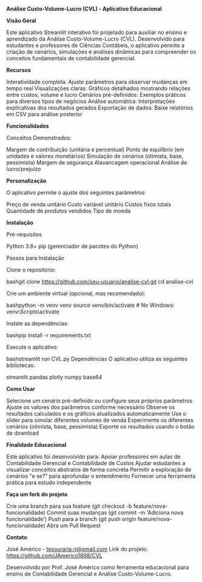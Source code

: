 **Análise Custo-Volume-Lucro (CVL) - Aplicativo Educacional**

**Visão Geral**

Este aplicativo Streamlit interativo foi projetado para auxiliar no ensino e aprendizado da Análise Custo-Volume-Lucro (CVL). Desenvolvido para estudantes e professores de Ciências Contábeis, o aplicativo permite a criação de cenários, simulações e análises dinâmicas para compreender os conceitos fundamentais de contabilidade gerencial.

**Recursos**

Interatividade completa: Ajuste parâmetros para observar mudanças em tempo real
Visualizações claras: Gráficos detalhados mostrando relações entre custos, volume e lucro
Cenários pré-definidos: Exemplos práticos para diversos tipos de negócios
Análise automática: Interpretações explicativas dos resultados gerados
Exportação de dados: Baixe relatórios em CSV para análise posterior

**Funcionalidades**

Conceitos Demonstrados:

Margem de contribuição (unitária e percentual)
Ponto de equilíbrio (em unidades e valores monetários)
Simulação de cenários (otimista, base, pessimista)
Margem de segurança
Alavancagem operacional
Análise de lucro/prejuízo

**Personalização**

O aplicativo permite o ajuste dos seguintes parâmetros:

Preço de venda unitário
Custo variável unitário
Custos fixos totais
Quantidade de produtos vendidos
Tipo de moeda

**Instalação**

Pré-requisitos

Python 3.8+
pip (gerenciador de pacotes do Python)

Passos para Instalação

Clone o repositório:

bashgit clone https://github.com/seu-usuario/analise-cvl.git
cd analise-cvl

Crie um ambiente virtual (opcional, mas recomendado):

bashpython -m venv venv
source venv/bin/activate  # No Windows: venv\Scripts\activate

Instale as dependências:

bashpip install -r requirements.txt

Execute o aplicativo:

bashstreamlit run CVL.py
Dependências
O aplicativo utiliza as seguintes bibliotecas:

streamlit
pandas
plotly
numpy
base64

**Como Usar**

Selecione um cenário pré-definido ou configure seus próprios parâmetros
Ajuste os valores dos parâmetros conforme necessário
Observe os resultados calculados e os gráficos atualizados automaticamente
Use o slider para simular diferentes volumes de venda
Experimente os diferentes cenários (otimista, base, pessimista)
Exporte os resultados usando o botão de download

**Finalidade Educacional**

Este aplicativo foi desenvolvido para:
Apoiar professores em aulas de Contabilidade Gerencial e Contabilidade de Custos
Ajudar estudantes a visualizar conceitos abstratos de forma concreta
Permitir a exploração de cenários "e se?" para aprofundar o entendimento
Fornecer uma ferramenta prática para estudo independente

**Faça um fork do projeto**

Crie uma branch para sua feature (git checkout -b feature/nova-funcionalidade)
Commit suas mudanças (git commit -m 'Adiciona nova funcionalidade')
Push para a branch (git push origin feature/nova-funcionalidade)
Abra um Pull Request

**Contato**

José Américo - tesouraria.rj@gmail.com
Link do projeto: https://github.com/JAmerico1898/CVL

Desenvolvido por Prof. José Américo como ferramenta educacional para ensino de Contabilidade Gerencial e Análise Custo-Volume-Lucro.
